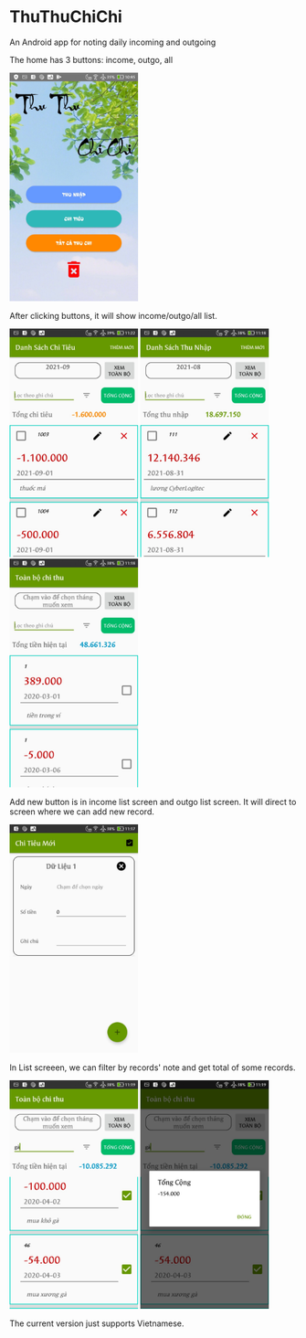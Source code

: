 # ThuThuChiChi
An Android app for noting daily incoming and outgoing

The home has 3 buttons: income, outgo, all

<img src="https://github.com/trile98/thuthuchichi/blob/main/screenshot/home.jpg"  height="400" />

After clicking buttons, it will show income/outgo/all list.

<img src="https://github.com/trile98/thuthuchichi/blob/main/screenshot/outgoshow.jpg"  height="400" /> <img src="https://github.com/trile98/thuthuchichi/blob/main/screenshot/incomeshow.jpg"  height="400" /> <img src="https://github.com/trile98/thuthuchichi/blob/master/screenshot/showall.jpg"  height="400" />

Add new button is in income list screen and outgo list screen. It will direct to screen where we can add new record.

<img src="https://github.com/trile98/thuthuchichi/blob/main/screenshot/addnew.jpg"  height="400" />

In List screeen, we can filter by records' note and get total of some records.

<img src="https://github.com/trile98/thuthuchichi/blob/main/screenshot/filter.jpg"  height="400" /> <img src="https://github.com/trile98/thuthuchichi/blob/main/screenshot/total.jpg"  height="400" />

The current version just supports Vietnamese.
